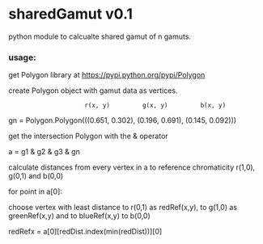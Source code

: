 sharedGamut v0.1
====================

python module to calcualte shared gamut of n gamuts. 


### usage:

get Polygon library at https://pypi.python.org/pypi/Polygon 


create Polygon object with gamut data as vertices.

                         r(x, y)         g(x, y)         b(x, y) 

gn = Polygon.Polygon(((0.651, 0.302), (0.196, 0.691), (0.145, 0.092)))

get the intersection Polygon with the & operator

a = g1 & g2 & g3 & gn

calculate distances from every vertex in a to reference chromaticity r(1,0), g(0,1) and b(0,0)

for point in a[0]:
  
choose vertex with least distance to r(0,1) as redRef(x,y), to g(1,0) as greenRef(x,y) and to blueRef(x,y) to b(0,0)

redRefx = a[0][redDist.index(min(redDist))][0]

